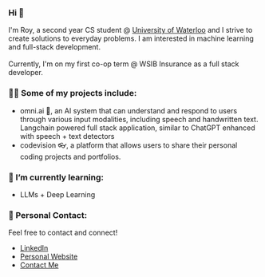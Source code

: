 ### Hi 👋

I'm Roy, a second year CS student @ [University of Waterloo](https://uwaterloo.ca/about/) and I strive to create solutions to everyday problems. I am interested in machine learning and full-stack development. <br><br>
Currently, I'm on my first co-op term @ WSIB Insurance as a full stack developer.

### 🧑‍💻 Some of my projects include:
- omni.ai 🤖, an AI system that can understand and respond to users through various input modalities, including speech and handwritten text. Langchain powered full stack application, similar to ChatGPT enhanced with speech + text detectors
- codevision 👓, a platform that allows users to share their personal coding projects and portfolios.

### 🌱 I’m currently learning:
- LLMs + Deep Learning

### 💌 Personal Contact: 
Feel free to contact and connect!
- [LinkedIn](https://www.linkedin.com/in/roychon)
- [Personal Website](https://roychon.github.io)
- [Contact Me](mailto:rchon@uwaterloo.ca)
